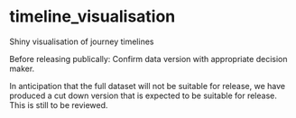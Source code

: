 # timeline_visualisation
Shiny visualisation of journey timelines

Before releasing publically: Confirm data version with appropriate decision maker.

In anticipation that the full dataset will not be suitable for release, we have produced a cut down version that is expected to be suitable for release. This is still to be reviewed.

